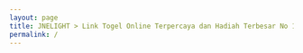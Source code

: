 ```yaml
---
layout: page
title: JNELIGHT > Link Togel Online Terpercaya dan Hadiah Terbesar No 1
permalink: /
---
```



